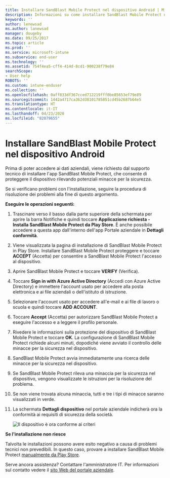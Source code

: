 ```yaml
---
title: Installare SandBlast Mobile Protect nel dispositivo Android | Microsoft Docs
description: Informazioni su come installare SandBlast Mobile Protect nel dispositivo Android.
keywords: ''
author: lenewsad
ms.author: lanewsad
manager: dougeby
ms.date: 09/25/2017
ms.topic: article
ms.prod: ''
ms.service: microsoft-intune
ms.subservice: end-user
ms.technology: ''
ms.assetid: 754f4ea5-cff4-414d-8cd1-900238f79e84
searchScope:
- User help
ROBOTS: ''
ms.custom: intune-enduser
ms.collection: ''
ms.openlocfilehash: 0aff833df367cced712219fff0be85653ef79e89
ms.sourcegitcommit: 1442a4717ca362d38101785851cd45b2687b64e5
ms.translationtype: HT
ms.contentlocale: it-IT
ms.lasthandoff: 04/23/2020
ms.locfileid: "82079655"
---
```

# <a name="you-need-to-install-sandblast-mobile-protect-on-your-android-device"></a>Installare SandBlast Mobile Protect nel dispositivo Android

Prima di poter accedere ai dati aziendali, viene richiesto dal supporto tecnico di installare l'app SandBlast Mobile Protect, che consente di proteggere il dispositivo rilevando potenziali minacce per la sicurezza.

Se si verificano problemi con l'installazione, seguire la procedura di risoluzione dei problemi alla fine di questo argomento.

**Eseguire le operazioni seguenti:**

1. Trascinare verso il basso dalla parte superiore della schermata per aprire la barra Notifiche e quindi toccare **Applicazione richiesta - Installa SandBlast Mobile Protect da Play Store**. È anche possibile accedere a questa app dall'interno dell'app Portale aziendale in __Dettagli conformità__.

2. Viene visualizzata la pagina di installazione di SandBlast Mobile Protect in Play Store. Installare SandBlast Mobile Protect proteggere e toccare **ACCEPT** (Accetta) per consentire a SandBlast Mobile Protect l'accesso al dispositivo.

3. Aprire SandBlast Mobile Protect e toccare **VERIFY** (Verifica).

4. Toccare **Sign in with Azure Active Directory** (Accedi con Azure Active Directory) e immettere l'account usato per accedere alla posta elettronica e ai file aziendali o dell'istituto di istruzione.

5. Selezionare l'account usato per accedere all'e-mail e ai file di lavoro o scuola e quindi toccare **ADD ACCOUNT**.

6. Toccare **Accept** (Accetta) per autorizzare SandBlast Mobile Protect a eseguire l'accesso e a leggere il profilo personale.

7. Rivedere le informazioni sulla protezione del dispositivo di SandBlast Mobile Protect e toccare **OK**. La configurazione di SandBlast Mobile Protect richiede alcuni minuti, dopodiché viene avviato il controllo delle minacce per la sicurezza nel dispositivo.

8. SandBlast Mobile Protect avvia immediatamente una ricerca delle minacce per la sicurezza nel dispositivo.

9. Se SandBlast Mobile Protect rileva una minaccia per la sicurezza nel dispositivo, vengono visualizzate le istruzioni per la risoluzione del problema.

10. Se non viene trovata alcuna minaccia, tutti e tre i tipi di minacce saranno visualizzati in verde.

11. La schermata **Dettagli dispositivo** nel portale aziendale indicherà ora la conformità ai requisiti di sicurezza della società.

    ![Il dispositivo è ora conforme ai criteri](./media/mtd-device-now-compliant-android.png)

**Se l'installazione non riesce**

Talvolta le installazioni possono avere esito negativo a causa di problemi tecnici non prevedibili. In questo caso, provare a installare SandBlast Mobile Protect [manualmente da Play Store](https://play.google.com/store/apps/details?id=com.lacoon.security.fox).

Serve ancora assistenza? Contattare l'amministratore IT. Per informazioni sul contatto vedere il [sito Web del portale aziendale](https://go.microsoft.com/fwlink/?linkid=2010980).
